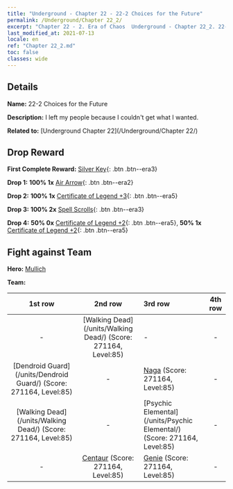 ```yaml
---
title: "Underground - Chapter 22 - 22-2 Choices for the Future"
permalink: /Underground/Chapter 22_2/
excerpt: "Chapter 22 - 2. Era of Chaos  Underground - Chapter 22_2. 22-2 Choices for the Future"
last_modified_at: 2021-07-13
locale: en
ref: "Chapter 22_2.md"
toc: false
classes: wide
---
```


## Details

 **Name:** 22-2 Choices for the Future

 **Description:** I left my people because I couldn't get what I wanted.

 **Related to:** [Underground Chapter 22](/Underground/Chapter 22/)

## Drop Reward

 **First Complete Reward:** [Silver Key](/Items/con_693/){: .btn .btn--era3}

 **Drop 1:** **100% 1x** [Air Arrow](/Items/her_449/){: .btn .btn--era2}

 **Drop 2:** **100% 1x** [Certificate of Legend +3](/Items/mat_88/){: .btn .btn--era5}

 **Drop 3:** **100% 2x** [Spell Scrolls](/Items/con_694/){: .btn .btn--era3}

 **Drop 4:** **50% 0x** [Certificate of Legend +2](/Items/mat_81/){: .btn .btn--era5}, **50% 1x** [Certificate of Legend +2](/Items/mat_81/){: .btn .btn--era5}


## Fight against Team
 **Hero:** [Mullich](/heroes/Mullich/)

 **Team:**


  | 1st row | 2nd row | 3rd row | 4th row |
  |:----:|:----:|:----|:----:|
  | - | [Walking Dead](/units/Walking Dead/) (Score: 271164, Level:85)  | - | - |
  | [Dendroid Guard](/units/Dendroid Guard/) (Score: 271164, Level:85)  | - | [Naga](/units/Naga/) (Score: 271164, Level:85)  | - |
  | [Walking Dead](/units/Walking Dead/) (Score: 271164, Level:85)  | - | [Psychic Elemental](/units/Psychic Elemental/) (Score: 271164, Level:85)  | - |
  | - | [Centaur](/units/Centaur/) (Score: 271164, Level:85)  | [Genie](/units/Genie/) (Score: 271164, Level:85)  | - |


